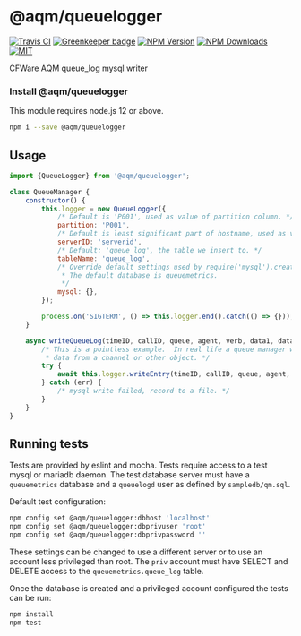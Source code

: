 # @aqm/queuelogger

[![Travis CI][travis-image]][travis-url]
[![Greenkeeper badge](https://badges.greenkeeper.io/cfware/queuelogger.svg)](https://greenkeeper.io/)
[![NPM Version][npm-image]][npm-url]
[![NPM Downloads][downloads-image]][downloads-url]
[![MIT][license-image]](LICENSE)

CFWare AQM queue_log mysql writer

### Install @aqm/queuelogger

This module requires node.js 12 or above.

```sh
npm i --save @aqm/queuelogger
```

## Usage

```js
import {QueueLogger} from '@aqm/queuelogger';

class QueueManager {
	constructor() {
		this.logger = new QueueLogger({
			/* Default is 'P001', used as value of partition column. */
			partition: 'P001',
			/* Default is least significant part of hostname, used as value of serverid column. */
			serverID: 'serverid',
			/* Default: 'queue_log', the table we insert to. */
			tableName: 'queue_log',
			/* Override default settings used by require('mysql').createPool.
			 * The default database is queuemetrics.
			 */
			mysql: {},
		});

		process.on('SIGTERM', () => this.logger.end().catch(() => {}));
	}

	async writeQueueLog(timeID, callID, queue, agent, verb, data1, data2, data3, data4, data5) {
		/* This is a pointless example.  In real life a queue manager would retrieve some
		 * data from a channel or other object. */
		try {
			await this.logger.writeEntry(timeID, callID, queue, agent, verb, data1, data2, data3, data4, data5);
		} catch (err) {
			/* mysql write failed, record to a file. */
		}
	}
}
```

## Running tests

Tests are provided by eslint and mocha.  Tests require access to a test mysql or
mariadb daemon.  The test database server must have a `queuemetrics` database and
a `queuelogd` user as defined by `sampledb/qm.sql`.

Default test configuration:
```sh
npm config set @aqm/queuelogger:dbhost 'localhost'
npm config set @aqm/queuelogger:dbprivuser 'root'
npm config set @aqm/queuelogger:dbprivpassword ''
```

These settings can be changed to use a different server or to use an account less
privileged than root.  The `priv` account must have SELECT and DELETE access to
the `queuemetrics.queue_log` table.

Once the database is created and a privileged account configured the tests can be run:
```sh
npm install
npm test
```

[npm-image]: https://img.shields.io/npm/v/@aqm/queuelogger.svg
[npm-url]: https://npmjs.org/package/@aqm/queuelogger
[travis-image]: https://travis-ci.org/cfware/queuelogger.svg?branch=master
[travis-url]: https://travis-ci.org/cfware/queuelogger
[downloads-image]: https://img.shields.io/npm/dm/@aqm/queuelogger.svg
[downloads-url]: https://npmjs.org/package/@aqm/queuelogger
[license-image]: https://img.shields.io/github/license/cfware/queuelogger.svg
